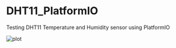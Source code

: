 # DHT11_PlatformIO
Testing DHT11 Temperature and Humidity sensor using PlatformIO

![plot](./DHT11-Temperature-Sensor-Pinout.jpg)
